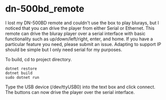 # dn-500bd_remote
I lost my DN-500BD remote and couldn't use the box to play blurays, but I noticed that you can drive the player from either Serial or Ethernet. This remote can drive the bluray player over a serial interface with basic functionality such as up/down/left/right, enter, and home. If you have a particular feature you need, please submit an issue. Adapting to support IP should be simple but I only need serial for my purposes.

To build, cd to project directory.
```
dotnet restore
dotnet build
sudo dotnet run
```
Type the USB device (/dev/ttyUSB0) into the text box and click connect. The buttons can now drive the player over the serial interface.

